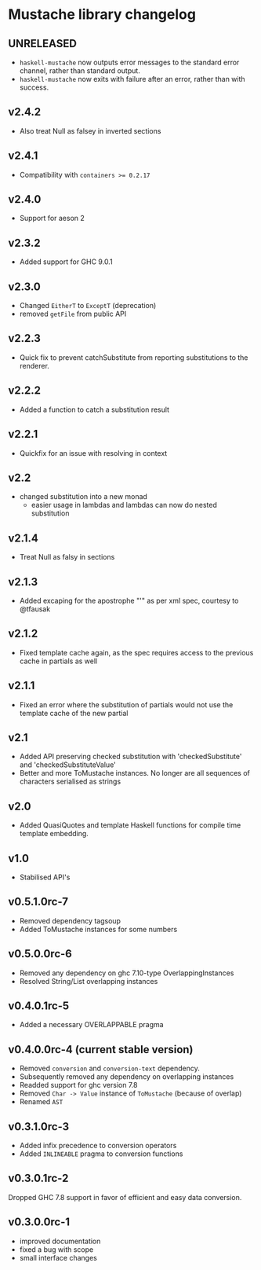 # Mustache library changelog

## UNRELEASED

- `haskell-mustache` now outputs error messages to the standard error channel,
  rather than standard output.
- `haskell-mustache` now exits with failure after an error, rather than with
  success.

## v2.4.2

- Also treat Null as falsey in inverted sections

## v2.4.1

- Compatibility with `containers >= 0.2.17`

## v2.4.0

- Support for aeson 2

## v2.3.2

- Added support for GHC 9.0.1

## v2.3.0

- Changed `EitherT` to `ExceptT` (deprecation)
- removed `getFile` from public API

## v2.2.3

- Quick fix to prevent catchSubstitute from reporting substitutions to the renderer.

## v2.2.2

- Added a function to catch a substitution result

## v2.2.1

- Quickfix for an issue with resolving in context

## v2.2

- changed substitution into a new monad
    + easier usage in lambdas and lambdas can now do nested substitution

## v2.1.4

- Treat Null as falsy in sections

## v2.1.3

- Added excaping for the apostrophe "'" as per xml spec, courtesy to @tfausak

## v2.1.2

- Fixed template cache again, as the spec requires access to the previous cache in partials as well

## v2.1.1

- Fixed an error where the substitution of partials would not use the template cache of the new partial

## v2.1

- Added API preserving checked substitution with 'checkedSubstitute' and 'checkedSubstituteValue'
- Better and more ToMustache instances. No longer are all sequences of characters serialised as strings

## v2.0

- Added QuasiQuotes and template Haskell functions for compile time template embedding.

## v1.0

- Stabilised API's

## v0.5.1.0rc-7

- Removed dependency tagsoup
- Added ToMustache instances for some numbers

## v0.5.0.0rc-6

- Removed any dependency on ghc 7.10-type OverlappingInstances
- Resolved String/List overlapping instances

## v0.4.0.1rc-5

- Added a necessary OVERLAPPABLE pragma

## v0.4.0.0rc-4 (current stable version)

- Removed `conversion` and `conversion-text` dependency.
- Subsequently removed any dependency on overlapping instances
- Readded support for ghc version 7.8
- Removed `Char -> Value` instance of `ToMustache` (because of overlap)
- Renamed `AST`

## v0.3.1.0rc-3

- Added infix precedence to conversion operators
- Added `INLINEABLE` pragma to conversion functions

## v0.3.0.1rc-2

Dropped GHC 7.8 support in favor of efficient and easy data conversion.

## v0.3.0.0rc-1

- improved documentation
- fixed a bug with scope
- small interface changes
